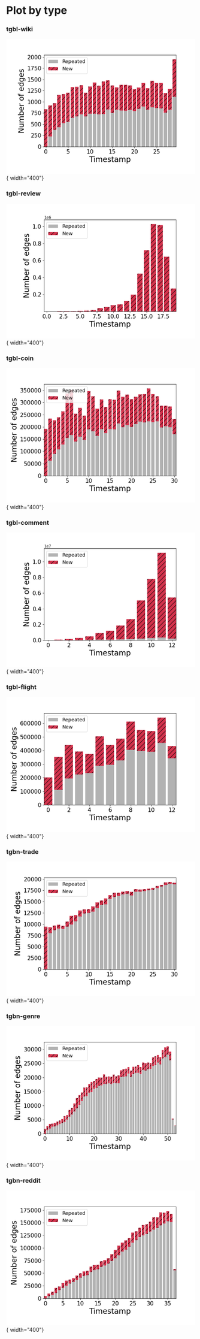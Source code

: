 # Plot by type



### tgbl-wiki
![image](TEA/tgbl-wiki.png){ width="400"}

### tgbl-review
![image](TEA/tgbl-review.png){ width="400"}

### tgbl-coin
![image](TEA/tgbl-coin.png){ width="400"}


### tgbl-comment
![image](TEA/tgbl-comment.png){ width="400"}

### tgbl-flight
![image](TEA/tgbl-flight.png){ width="400"}

### tgbn-trade
![image](TEA/tgbn-trade.png){ width="400"}

### tgbn-genre
![image](TEA/tgbn-genre.png){ width="400"}

### tgbn-reddit
![image](TEA/tgbn-reddit.png){ width="400"}


